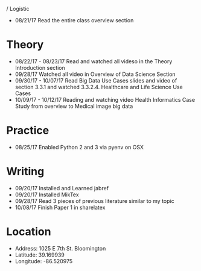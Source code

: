 / Logistic

* 08/21/17 Read the entire class overview section 

# Theory

* 08/22/17 - 08/23/17 Read and watched all videso in the Theory Introduction section
* 09/28/17 Watched all video in Overview of Data Science Section
* 09/30/17 - 10/07/17 Read Big Data Use Cases slides and video of section 3.3.1 and watched 3.3.2.4. Healthcare and Life Science Use Cases
* 10/09/17 - 10/12/17 Reading and watching video Health Informatics Case Study from overview to Medical image big data

# Practice

* 08/25/17 Enabled Python 2 and 3 via pyenv on OSX

# Writing

* 09/20/17 Installed and Learned jabref
* 09/20/17 Installed MikTex
* 09/28/17 Read 3 pieces of previous literature similar to my topic
* 10/08/17 Finish Paper 1 in sharelatex

# Location
 
* Address: 1025 E 7th St. Bloomington
* Latitude: 39.169939
* Longitude: -86.520975
